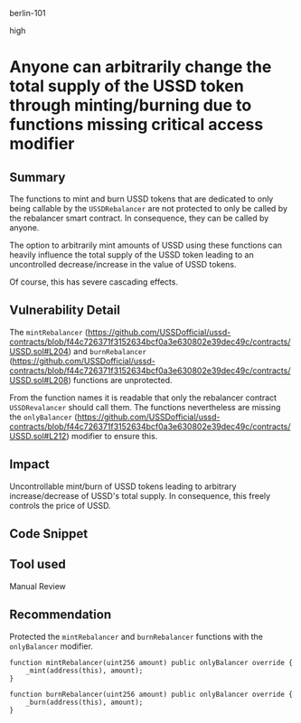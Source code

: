 berlin-101

high

# Anyone can arbitrarily change the total supply of the USSD token through minting/burning due to functions missing critical access modifier

## Summary

The functions to mint and burn USSD tokens that are dedicated to only being callable by the `USSDRebalancer` are not protected to only be called by the rebalancer smart contract. In consequence, they can be called by anyone.

The option to arbitrarily mint amounts of USSD using these functions can heavily influence the total supply of the USSD token leading to an uncontrolled decrease/increase in the value of USSD tokens.

Of course, this has severe cascading effects.

## Vulnerability Detail

The `mintRebalancer` (https://github.com/USSDofficial/ussd-contracts/blob/f44c726371f3152634bcf0a3e630802e39dec49c/contracts/USSD.sol#L204) and `burnRebalancer` (https://github.com/USSDofficial/ussd-contracts/blob/f44c726371f3152634bcf0a3e630802e39dec49c/contracts/USSD.sol#L208) functions are unprotected.

From the function names it is readable that only the rebalancer contract `USSDRevalancer` should call them. The functions nevertheless are missing the `onlyBalancer` (https://github.com/USSDofficial/ussd-contracts/blob/f44c726371f3152634bcf0a3e630802e39dec49c/contracts/USSD.sol#L212) modifier to ensure this.

## Impact

Uncontrollable mint/burn of USSD tokens leading to arbitrary increase/decrease of USSD's total supply. In consequence, this freely controls the price of USSD.

## Code Snippet

## Tool used

Manual Review

## Recommendation

Protected the  `mintRebalancer` and  `burnRebalancer` functions with the `onlyBalancer` modifier.

```solidity
function mintRebalancer(uint256 amount) public onlyBalancer override {
    _mint(address(this), amount);
}

function burnRebalancer(uint256 amount) public onlyBalancer override {
    _burn(address(this), amount);
}
```
